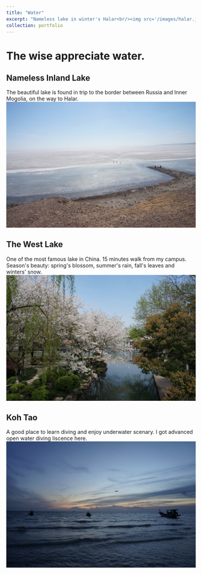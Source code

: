 ```yaml
---
title: "Water"
excerpt: "Nameless lake in winter's Halar<br/><img src='/images/halar.jpg'>"
collection: portfolio
---
```

# The wise appreciate water.<br>

## Nameless Inland Lake
The beautiful lake is found in trip to the border between Russia and Inner Mogolia, on the way to Halar.<br>
<img src='/images/halar.jpg'>

## The West Lake
One of the most famous lake in China. 15 minutes walk from my campus. Season's beauty: spring's blossom, summer's rain, fall's leaves and winters' snow.<br>
<img src='/images/xihu.jpg'>

## Koh Tao
A good place to learn diving and enjoy underwater scenary. I got advanced open water diving liscence here.<br>
<img src='/images/taodao.jpg'>
